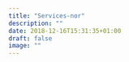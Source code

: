 ```yaml
---
title: "Services-nor"
description: ""
date: 2018-12-16T15:31:35+01:00
draft: false
image: ""
---
```

